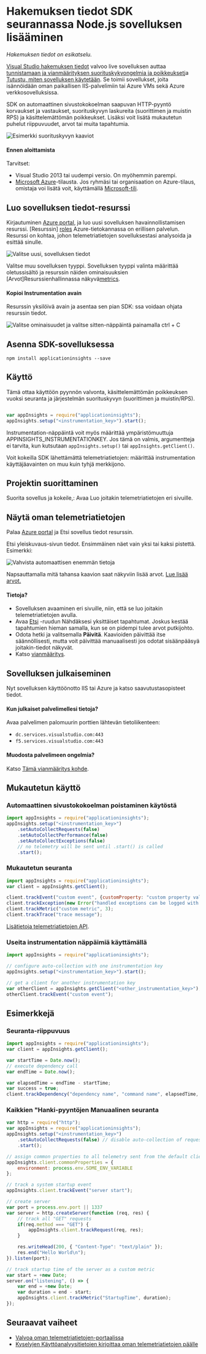 <properties
    pageTitle="Lisää sovellus havainnollistamisen SDK seurannassa Node.js sovelluksen | Microsoft Azure"
    description="Analysoi käyttö, käytettävyys ja paikallisen tai Microsoft Azure web-sovelluksen kanssa sovelluksen havainnollistamisen suorituskykyä."
    services="application-insights"
    documentationCenter=""
    authors="alancameronwills"
    manager="douge"/>

<tags
    ms.service="application-insights"
    ms.workload="tbd"
    ms.tgt_pltfrm="ibiza"
    ms.devlang="na"
    ms.topic="get-started-article"
    ms.date="08/30/2016"
    ms.author="awills"/>


# <a name="add-application-insights-sdk-to-monitor-your-nodejs-app"></a>Hakemuksen tiedot SDK seurannassa Node.js sovelluksen lisääminen

*Hakemuksen tiedot on esikatselu.*

[Visual Studio hakemuksen tiedot](app-insights-overview.md) valvoo live sovelluksen auttaa [tunnistamaan ja vianmäärityksen suorituskykyongelmia ja poikkeukset](app-insights-detect-triage-diagnose.md)ja [Tutustu, miten sovelluksen käytetään](app-insights-overview-usage.md). Se toimii sovellukset, joita isännöidään oman paikallisen IIS-palvelimiin tai Azure VMs sekä Azure verkkosovelluksissa.



SDK on automaattinen sivustokokoelman saapuvan HTTP-pyyntö korvaukset ja vastaukset, suorituskyvyn laskureita (suorittimen ja muistin RPS) ja käsittelemättömän poikkeukset. Lisäksi voit lisätä mukautetun puhelut riippuvuudet, arvot tai muita tapahtumia.

![Esimerkki suorituskyvyn kaaviot](./media/app-insights-nodejs/10-perf.png)


#### <a name="before-you-start"></a>Ennen aloittamista

Tarvitset:

* Visual Studio 2013 tai uudempi versio. On myöhemmin parempi.
* [Microsoft Azure](http://azure.com)-tilausta. Jos ryhmäsi tai organisaation on Azure-tilaus, omistaja voi lisätä voit, käyttämällä [Microsoft-tili](http://live.com).

## <a name="add"></a>Luo sovelluksen tiedot-resurssi

Kirjautuminen [Azure portal][portal], ja luo uusi sovelluksen havainnollistamisen resurssi. [Resurssin] [ roles] Azure-tietokannassa on erillisen palvelun. Resurssi on kohtaa, johon telemetriatietojen sovelluksestasi analysoida ja esittää sinulle.

![Valitse uusi, sovelluksen tiedot](./media/app-insights-nodejs/01-new-asp.png)

Valitse muu sovelluksen tyyppi. Sovelluksen tyyppi valinta määrittää oletussisältö ja resurssin näiden ominaisuuksien [Arvot]Resurssienhallinnassa näkyvä[metrics].

#### <a name="copy-the-instrumentation-key"></a>Kopioi Instrumentation avain

Resurssin yksilöivä avain ja asentaa sen pian SDK: ssa voidaan ohjata resurssin tiedot.

![Valitse ominaisuudet ja valitse sitten-näppäintä painamalla ctrl + C](./media/app-insights-nodejs/02-props-asp.png)


## <a name="sdk"></a>Asenna SDK-sovelluksessa

```
npm install applicationinsights --save
```

## <a name="usage"></a>Käyttö

Tämä ottaa käyttöön pyynnön valvonta, käsittelemättömän poikkeuksen vuoksi seuranta ja järjestelmän suorituskyvyn (suorittimen ja muistin/RPS).

```javascript

var appInsights = require("applicationinsights");
appInsights.setup("<instrumentation_key>").start();
```

Instrumentation-näppäintä voit myös määrittää ympäristömuuttuja APPINSIGHTS_INSTRUMENTATIONKEY. Jos tämä on valmis, argumentteja ei tarvita, kun kutsutaan `appInsights.setup()` tai `appInsights.getClient()`.

Voit kokeilla SDK lähettämättä telemetriatietojen: määrittää instrumentation käyttäjäavainten on muu kuin tyhjä merkkijono.


## <a name="run"></a>Projektin suorittaminen

Suorita sovellus ja kokeile,: Avaa Luo joitakin telemetriatietojen eri sivuille.


## <a name="monitor"></a>Näytä oman telemetriatietojen

Palaa [Azure portal](https://portal.azure.com) ja Etsi sovellus tiedot resurssin.


Etsi yleiskuvaus-sivun tiedot. Ensimmäinen näet vain yksi tai kaksi pistettä. Esimerkki:

![Vahvista automaattisen enemmän tietoja](./media/app-insights-nodejs/12-first-perf.png)

Napsauttamalla mitä tahansa kaavion saat näkyviin lisää arvot. [Lue lisää arvot.][perf]

#### <a name="no-data"></a>Tietoja?

* Sovelluksen avaaminen eri sivuille, niin, että se luo joitakin telemetriatietojen avulla.
* Avaa [Etsi](app-insights-diagnostic-search.md) -ruudun Nähdäksesi yksittäiset tapahtumat. Joskus kestää tapahtumien hieman samalla, kun se on pidempi tulee arvot putkijohto.
* Odota hetki ja valitsemalla **Päivitä**. Kaavioiden päivittää itse säännöllisesti, mutta voit päivittää manuaalisesti jos odotat sisäänpääsyä joitakin-tiedot näkyvät.
* Katso [vianmääritys][qna].

## <a name="publish-your-app"></a>Sovelluksen julkaiseminen

Nyt sovelluksen käyttöönotto IIS tai Azure ja katso saavutustasopisteet tiedot.


#### <a name="no-data-after-you-publish-to-your-server"></a>Kun julkaiset palvelimellesi tietoja?

Avaa palvelimen palomuurin porttien lähtevän tietoliikenteen:

+ `dc.services.visualstudio.com:443`
+ `f5.services.visualstudio.com:443`


#### <a name="trouble-on-your-build-server"></a>Muodosta palvelimeen ongelmia?

Katso [Tämä vianmääritys kohde](app-insights-asp-net-troubleshoot-no-data.md#NuGetBuild).



## <a name="customized-usage"></a>Mukautetun käyttö 

### <a name="disabling-auto-collection"></a>Automaattinen sivustokokoelman poistaminen käytöstä

```javascript
import appInsights = require("applicationinsights");
appInsights.setup("<instrumentation_key>")
    .setAutoCollectRequests(false)
    .setAutoCollectPerformance(false)
    .setAutoCollectExceptions(false)
    // no telemetry will be sent until .start() is called
    .start();
```

### <a name="custom-monitoring"></a>Mukautetun seuranta

```javascript
import appInsights = require("applicationinsights");
var client = appInsights.getClient();

client.trackEvent("custom event", {customProperty: "custom property value"});
client.trackException(new Error("handled exceptions can be logged with this method"));
client.trackMetric("custom metric", 3);
client.trackTrace("trace message");
```

[Lisätietoja telemetriatietojen API](app-insights-api-custom-events-metrics.md).

### <a name="using-multiple-instrumentation-keys"></a>Useita instrumentation näppäimiä käyttämällä

```javascript
import appInsights = require("applicationinsights");

// configure auto-collection with one instrumentation key
appInsights.setup("<instrumentation_key>").start();

// get a client for another instrumentation key
var otherClient = appInsights.getClient("<other_instrumentation_key>");
otherClient.trackEvent("custom event");
```

## <a name="examples"></a>Esimerkkejä

### <a name="tracking-dependency"></a>Seuranta-riippuvuus

```javascript
import appInsights = require("applicationinsights");
var client = appInsights.getClient();

var startTime = Date.now();
// execute dependency call
var endTime = Date.now();

var elapsedTime = endTime - startTime;
var success = true;
client.trackDependency("dependency name", "command name", elapsedTime, success);
```



### <a name="manual-request-tracking-of-all-get-requests"></a>Kaikkien "Hanki-pyyntöjen Manuaalinen seuranta

```javascript
var http = require("http");
var appInsights = require("applicationinsights");
appInsights.setup("<instrumentation_key>")
    .setAutoCollectRequests(false) // disable auto-collection of requests for this example
    .start();

// assign common properties to all telemetry sent from the default client
appInsights.client.commonProperties = {
    environment: process.env.SOME_ENV_VARIABLE
};

// track a system startup event
appInsights.client.trackEvent("server start");

// create server
var port = process.env.port || 1337
var server = http.createServer(function (req, res) {
    // track all "GET" requests
    if(req.method === "GET") {
        appInsights.client.trackRequest(req, res);
    }

    res.writeHead(200, { "Content-Type": "text/plain" });
    res.end("Hello World\n");
}).listen(port);

// track startup time of the server as a custom metric
var start = +new Date;
server.on("listening", () => {
    var end = +new Date;
    var duration = end - start;
    appInsights.client.trackMetric("StartupTime", duration);
});
```

## <a name="next-steps"></a>Seuraavat vaiheet

* [Valvoa oman telemetriatietojen-portaalissa](app-insights-dashboards.md)
* [Kyselyjen Käyttöanalyysitietojen kirjoittaa oman telemetriatietojen päälle](app-insights-analytics-tour.md)



<!--Link references-->

[knowUsers]: app-insights-overview-usage.md
[metrics]: app-insights-metrics-explorer.md
[perf]: app-insights-web-monitor-performance.md
[portal]: http://portal.azure.com/
[qna]: app-insights-troubleshoot-faq.md
[roles]: app-insights-resources-roles-access-control.md
